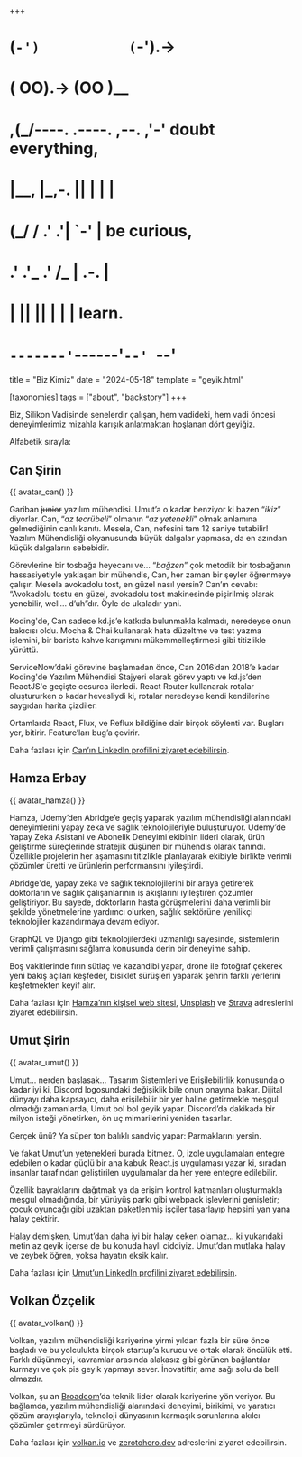 +++
#   (`-')           (`-').->
#   ( OO).->        (OO )__
# ,(_/----. .----. ,--. ,'-' doubt everything,
# |__,    |\_,-.  ||  | |  |
#  (_/   /    .' .'|  `-'  | be curious,
#  .'  .'_  .'  /_ |  .-.  |
# |       ||      ||  | |  | learn.
# `-------'`------'`--' `--'

title = "Biz Kimiz"
date = "2024-05-18"
template = "geyik.html"

[taxonomies]
tags = ["about", "backstory"]
+++

Biz, Silikon Vadisinde senelerdir çalışan, hem vadideki, hem vadi öncesi
deneyimlerimiz mizahla karışık anlatmaktan hoşlanan dört geyiğiz.

Alfabetik sırayla:

## Can Şirin

{{ avatar_can() }}

Gariban <s>junior</s> yazılım mühendisi. Umut’a o kadar benziyor ki bazen 
“*ikiz*”
diyorlar. Can, “*az tecrübeli*” olmanın “*az yetenekli*” olmak anlamına 
gelmediğinin canlı kanıtı. Mesela, Can, nefesini tam 12 saniye tutabilir! 
Yazılım Mühendisliği okyanusunda büyük dalgalar yapmasa, da en azından küçük 
dalgaların sebebidir.

Görevlerine bir tosbağa heyecanı ve… “*bağzen*” çok metodik bir tosbağanın
hassasiyetiyle yaklaşan bir mühendis, Can, her zaman bir şeyler öğrenmeye
çalışır. Mesela avokadolu tost, en güzel nasıl yersin? Can’ın cevabı:
“Avokadolu tostu en güzel, avokadolu tost makinesinde pişirilmiş olarak
yenebilir, well… d’uh”dır. Öyle de ukaladır yani.

Koding'de, Can sadece kd.js’e katkıda bulunmakla kalmadı, neredeyse onun bakıcısı
oldu. Mocha & Chai kullanarak hata düzeltme ve test yazma işlemini, bir barista
kahve karışımını mükemmelleştirmesi gibi titizlikle yürüttü.

ServiceNow’daki görevine başlamadan önce, Can 2016’dan 2018’e kadar Koding'de
Yazılım Mühendisi Stajyeri olarak görev yaptı ve kd.js’den ReactJS'e geçişte
cesurca ilerledi. React Router kullanarak rotalar oluştururken o kadar hevesliydi
ki, rotalar neredeyse kendi kendilerine saygıdan harita çizdiler.

Ortamlarda React, Flux, ve Reflux bildiğine dair birçok söylenti var.
Bugları yer, bitirir. Feature’ları bug’a çevirir.

Daha fazlası için [Can’ın LinkedIn profilini ziyaret edebilirsin](https://www.linkedin.com/in/can-sirin-web/).

## Hamza Erbay

{{ avatar_hamza() }}

Hamza, Udemy’den Abridge’e geçiş yaparak yazılım mühendisliği alanındaki deneyimlerini yapay zeka ve sağlık teknolojileriyle buluşturuyor. 
Udemy’de Yapay Zeka Asistani ve Abonelik Deneyimi ekibinin lideri olarak, ürün geliştirme süreçlerinde stratejik düşünen bir mühendis olarak tanındı. 
Özellikle projelerin her aşamasını titizlikle planlayarak ekibiyle birlikte verimli çözümler üretti ve ürünlerin performansını iyileştirdi.

Abridge'de, yapay zeka ve sağlık teknolojilerini bir araya getirerek doktorların ve sağlık çalışanlarının iş akışlarını iyileştiren çözümler geliştiriyor. 
Bu sayede, doktorların hasta görüşmelerini daha verimli bir şekilde yönetmelerine yardımcı olurken, sağlık sektörüne yenilikçi teknolojiler kazandırmaya devam ediyor.

GraphQL ve Django gibi teknolojilerdeki uzmanlığı sayesinde, sistemlerin verimli çalışmasını sağlama konusunda derin bir deneyime sahip.

Boş vakitlerinde fırın sütlaç ve kazandibi yapar, drone ile fotoğraf çekerek yeni bakış açıları keşfeder, bisiklet sürüşleri yaparak şehrin farklı yerlerini keşfetmekten keyif alır.

Daha fazlası için [Hamza’nın kişisel web sitesi](https://hamzaerbay.com/), [Unsplash](https://unsplash.com/@hamzaerbay) ve [Strava](https://www.strava.com/athletes/hamzaerbay) adreslerini ziyaret edebilirsin.

## Umut Şirin

{{ avatar_umut() }}

Umut… nerden başlasak… Tasarım Sistemleri ve Erişilebilirlik konusunda o kadar
iyi ki, Discord logosundaki değişiklik bile onun onayına bakar. Dijital dünyayı
daha kapsayıcı, daha erişilebilir bir yer haline getirmekle meşgul olmadığı
zamanlarda, Umut bol bol geyik yapar. Discord’da dakikada bir milyon isteği
yönetirken, ön uç mimarilerini yeniden tasarlar.

Gerçek ünü? Ya süper ton balıklı sandviç yapar: Parmaklarını yersin.

Ve fakat Umut’un yetenekleri burada bitmez. O, izole uygulamaları entegre edebilen
o kadar güçlü bir ana kabuk React.js uygulaması yazar ki, sıradan insanlar
tarafından geliştirilen uygulamalar da her yere entegre edilebilir.

Özellik bayraklarını dağıtmak ya da erişim kontrol katmanları oluşturmakla meşgul
olmadığında, bir yürüyüş parkı gibi webpack işlevlerini genişletir; çocuk oyuncağı
gibi uzaktan paketlenmiş işçiler tasarlayıp hepsini yan yana halay çektirir.

Halay demişken, Umut’dan daha iyi bir halay çeken olamaz… ki yukarıdaki metin
az geyik içerse de bu konuda hayli ciddiyiz. Umut’dan mutlaka halay ve zeybek
öğren, yoksa hayatın eksik kalır.

Daha fazlası için [Umut’un LinkedIn profilini ziyaret
edebilirsin](https://www.linkedin.com/in/usirin/).

## Volkan Özçelik

{{ avatar_volkan() }}

Volkan, yazılım mühendisliği kariyerine yirmi yıldan fazla bir süre önce başladı
ve bu yolculukta birçok startup’a kurucu ve ortak olarak öncülük etti. Farklı
düşünmeyi, kavramlar arasında alakasız gibi görünen bağlantılar kurmayı ve
çok pis geyik yapmayı sever. İnovatiftir, ama sağı solu da belli olmazdır.

Volkan, şu an [Broadcom](https://www.broadcom.com)’da teknik lider olarak 
kariyerine yön veriyor. Bu bağlamda, yazılım mühendisliği alanındaki deneyimi, 
birikimi, ve yaratıcı çözüm arayışlarıyla, teknoloji dünyasının karmaşık 
sorunlarına akılcı çözümler getirmeyi sürdürüyor.

Daha fazlası için [volkan.io](@/about/volkan.md) ve
[zerotohero.dev](@/_index.md) adreslerini ziyaret edebilirsin.